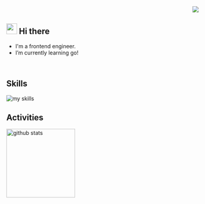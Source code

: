 <div align="right">
  <img src="https://komarev.com/ghpvc/?username=yuichi04" />
</div>



## <img src="https://media.giphy.com/media/hvRJCLFzcasrR4ia7z/giphy.gif" width="28"> Hi there

- I'm a frontend engineer.
- I’m currently learning go!
<br>


## Skills
<img alt="my skills" src="https://skillicons.dev/icons?theme=dark&perline=7&i=html,css,sass,tailwindcss,materialui,js,ts,react,next,gatsby,graphql,golang,php,laravel" />
<br>


## Activities
<div align="left"> 
  <img alt="github stats" height="180px" src="https://github-readme-stats.vercel.app/api/top-langs/?username=yuichi04&theme=vue-dark&layout=compact" />
</div>
